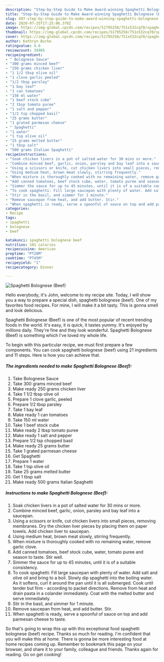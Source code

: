 ```yaml
---
description: "Step-by-Step Guide to Make Award-winning Spaghetti Bolognese (Beef)"
title: "Step-by-Step Guide to Make Award-winning Spaghetti Bolognese (Beef)"
slug: 497-step-by-step-guide-to-make-award-winning-spaghetti-bolognese-beef
date: 2020-07-25T17:25:06.378Z
image: https://img-global.cpcdn.com/recipes/51795258/751x532cq70/spaghetti-bolognese-beef-recipe-main-photo.jpg
thumbnail: https://img-global.cpcdn.com/recipes/51795258/751x532cq70/spaghetti-bolognese-beef-recipe-main-photo.jpg
cover: https://img-global.cpcdn.com/recipes/51795258/751x532cq70/spaghetti-bolognese-beef-recipe-main-photo.jpg
author: Kathryn Burke
ratingvalue: 4.6
reviewcount: 34985
recipeingredient:
- " Bolognese Sauce"
- "300 grams minced beef"
- "250 grams chicken liver"
- "1 1/2 tbsp olive oil"
- "1 clove garlic peeled"
- "1/2 tbsp parsley"
- "1 bay leaf"
- "1 can tomatoes"
- "150 ml water"
- "1 beef stock cube"
- "2 tbsp tomato puree"
- "1 salt and pepper"
- "1/2 tsp chopped basil"
- "25 grams butter"
- "1 grated parmesan cheese"
- " Spaghetti"
- "1 water"
- "1 tsp olive oil"
- "25 grams melted butter"
- "1 tbsp salt"
- "500 grams Italian Spaghetti"
recipeinstructions:
- "Soak chicken livers in a pot of salted water for 30 mins or more."
- "Combine minced beef, garlic, onion, parsley and bay leaf into a saucepan."
- "Using a scissors or knife, cut chicken livers into small pieces, removing membranes. Dry the chicken liver pieces by placing them on paper towels. Add chicken liver to saucepan."
- "Using medium heat, brown meat slowly, stirring frequently."
- "When mixture is thoroughly cooked with no remaining water, remove garlic clove."
- "Add canned tomatoes, beef stock cube, water, tomato puree and season to taste. Stir well."
- "Simmer the sauce for up to 45 minutes, until it is of a suitable consistency."
- "To cook spaghetti: Fill large saucepan with plenty of water. Add salt and olive oil and bring to a boil. Slowly dip spaghetti into the boiling water. As it softens, curl it around the pan until it is all submerged. Cook until tender but firm - according to packet directions. Remove from heat and drain pasta in a colander immediately. Coat with the melted butter and serve immediately."
- "Stir in the basil, and simmer for 1 minute."
- "Remove saucepan from heat, and add butter. Stir."
- "When spaghetti is ready, serve a spoonful of sauce on top and add parmesan cheese to taste."
categories:
- Recipe
tags:
- spaghetti
- bolognese
- beef

katakunci: spaghetti bolognese beef 
nutrition: 101 calories
recipecuisine: American
preptime: "PT28M"
cooktime: "PT45M"
recipeyield: "1"
recipecategory: Dinner

---
```



![Spaghetti Bolognese (Beef)](https://img-global.cpcdn.com/recipes/51795258/751x532cq70/spaghetti-bolognese-beef-recipe-main-photo.jpg)

Hello everybody, it's John, welcome to my recipe site. Today, I will show you a way to prepare a special dish, spaghetti bolognese (beef). One of my favorites food recipes. For mine, I will make it a bit tasty. This is gonna smell and look delicious.



Spaghetti Bolognese (Beef) is one of the most popular of recent trending foods in the world. It's easy, it is quick, it tastes yummy. It's enjoyed by millions daily. They're fine and they look wonderful. Spaghetti Bolognese (Beef) is something which I've loved my whole life.


To begin with this particular recipe, we must first prepare a few components. You can cook spaghetti bolognese (beef) using 21 ingredients and 11 steps. Here is how you can achieve that.

<!--inarticleads1-->

##### The ingredients needed to make Spaghetti Bolognese (Beef):

1. Take  Bolognese Sauce
1. Take 300 grams minced beef
1. Make ready 250 grams chicken liver
1. Take 1 1/2 tbsp olive oil
1. Prepare 1 clove garlic, peeled
1. Prepare 1/2 tbsp parsley
1. Take 1 bay leaf
1. Make ready 1 can tomatoes
1. Take 150 ml water
1. Take 1 beef stock cube
1. Make ready 2 tbsp tomato puree
1. Make ready 1 salt and pepper
1. Prepare 1/2 tsp chopped basil
1. Make ready 25 grams butter
1. Take 1 grated parmesan cheese
1. Get  Spaghetti
1. Prepare 1 water
1. Take 1 tsp olive oil
1. Take 25 grams melted butter
1. Get 1 tbsp salt
1. Make ready 500 grams Italian Spaghetti




<!--inarticleads2-->

##### Instructions to make Spaghetti Bolognese (Beef):

1. Soak chicken livers in a pot of salted water for 30 mins or more.
1. Combine minced beef, garlic, onion, parsley and bay leaf into a saucepan.
1. Using a scissors or knife, cut chicken livers into small pieces, removing membranes. Dry the chicken liver pieces by placing them on paper towels. Add chicken liver to saucepan.
1. Using medium heat, brown meat slowly, stirring frequently.
1. When mixture is thoroughly cooked with no remaining water, remove garlic clove.
1. Add canned tomatoes, beef stock cube, water, tomato puree and season to taste. Stir well.
1. Simmer the sauce for up to 45 minutes, until it is of a suitable consistency.
1. To cook spaghetti: Fill large saucepan with plenty of water. Add salt and olive oil and bring to a boil. Slowly dip spaghetti into the boiling water. As it softens, curl it around the pan until it is all submerged. Cook until tender but firm - according to packet directions. Remove from heat and drain pasta in a colander immediately. Coat with the melted butter and serve immediately.
1. Stir in the basil, and simmer for 1 minute.
1. Remove saucepan from heat, and add butter. Stir.
1. When spaghetti is ready, serve a spoonful of sauce on top and add parmesan cheese to taste.




So that's going to wrap this up with this exceptional food spaghetti bolognese (beef) recipe. Thanks so much for reading. I'm confident that you will make this at home. There is gonna be more interesting food at home recipes coming up. Remember to bookmark this page on your browser, and share it to your family, colleague and friends. Thanks again for reading. Go on get cooking!
